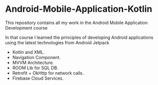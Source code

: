 # Android-Mobile-Application-Kotlin

This repository contains all my work in the Android Mobile Application Development course

In that course I learned the principles of developing Android applications using the latest technologies from Android Jetpack 

- Kotlin and XML.
- Navigation Component.
- MVVM Architecture.
- ROOM Lib for SQL DB.
- Retrofit + OkHttp for network calls.
- Firebase Cloud Services.
